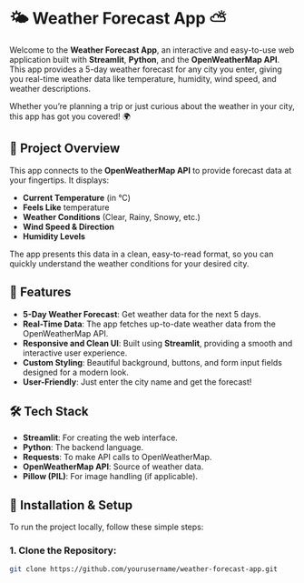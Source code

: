 # 🌤️ **Weather Forecast App** ⛅

Welcome to the **Weather Forecast App**, an interactive and easy-to-use web application built with **Streamlit**, **Python**, and the **OpenWeatherMap API**. This app provides a 5-day weather forecast for any city you enter, giving you real-time weather data like temperature, humidity, wind speed, and weather descriptions.

Whether you’re planning a trip or just curious about the weather in your city, this app has got you covered! 🌍

## 🎯 **Project Overview**

This app connects to the **OpenWeatherMap API** to provide forecast data at your fingertips. It displays:
- **Current Temperature** (in °C)
- **Feels Like** temperature
- **Weather Conditions** (Clear, Rainy, Snowy, etc.)
- **Wind Speed & Direction**
- **Humidity Levels**
  
The app presents this data in a clean, easy-to-read format, so you can quickly understand the weather conditions for your desired city.

## 🌟 **Features**

- **5-Day Weather Forecast**: Get weather data for the next 5 days.
- **Real-Time Data**: The app fetches up-to-date weather data from the OpenWeatherMap API.
- **Responsive and Clean UI**: Built using **Streamlit**, providing a smooth and interactive user experience.
- **Custom Styling**: Beautiful background, buttons, and form input fields designed for a modern look.
- **User-Friendly**: Just enter the city name and get the forecast!

## 🛠️ **Tech Stack**

- **Streamlit**: For creating the web interface.
- **Python**: The backend language.
- **Requests**: To make API calls to OpenWeatherMap.
- **OpenWeatherMap API**: Source of weather data.
- **Pillow (PIL)**: For image handling (if applicable).

## 🚀 **Installation & Setup**

To run the project locally, follow these simple steps:

### 1. Clone the Repository:
```bash
git clone https://github.com/yourusername/weather-forecast-app.git
